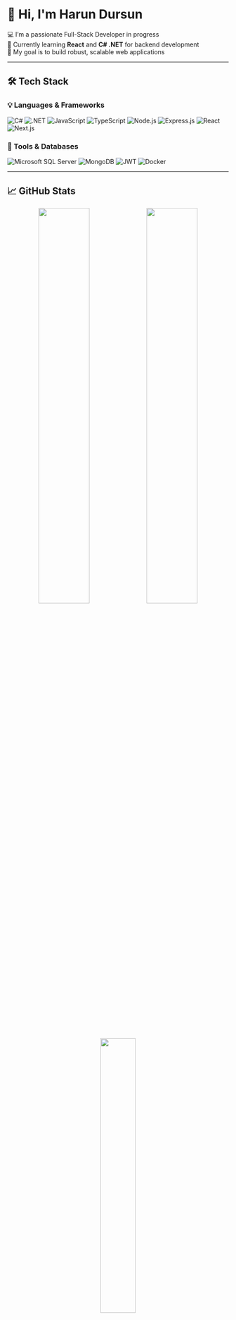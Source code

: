 # 👋 Hi, I'm Harun Dursun

💻 I’m a passionate Full-Stack Developer in progress  
🌱 Currently learning **React** and **C# .NET** for backend development  
🚀 My goal is to build robust, scalable web applications

---

## 🛠️ Tech Stack

### 💡 Languages & Frameworks
![C#](https://img.shields.io/badge/C%23-239120?style=for-the-badge&logo=csharp&logoColor=white)
![.NET](https://img.shields.io/badge/.NET-512BD4?style=for-the-badge&logo=dotnet&logoColor=white)
![JavaScript](https://img.shields.io/badge/JavaScript-F7DF1E?style=for-the-badge&logo=javascript&logoColor=black)
![TypeScript](https://img.shields.io/badge/TypeScript-007ACC?style=for-the-badge&logo=typescript&logoColor=white)
![Node.js](https://img.shields.io/badge/Node.js-339933?style=for-the-badge&logo=node.js&logoColor=white)
![Express.js](https://img.shields.io/badge/Express.js-404D59?style=for-the-badge&logo=express&logoColor=white)
![React](https://img.shields.io/badge/React-20232A?style=for-the-badge&logo=react&logoColor=61DAFB)
![Next.js](https://img.shields.io/badge/Next.js-000000?style=for-the-badge&logo=next.js&logoColor=white)

### 🧩 Tools & Databases
![Microsoft SQL Server](https://img.shields.io/badge/SQL%20Server-CC2927?style=for-the-badge&logo=microsoftsqlserver&logoColor=white)
![MongoDB](https://img.shields.io/badge/MongoDB-4EA94B?style=for-the-badge&logo=mongodb&logoColor=white)
![JWT](https://img.shields.io/badge/JWT-black?style=for-the-badge&logo=jsonwebtokens&logoColor=white)
![Docker](https://img.shields.io/badge/Docker-2496ED?style=for-the-badge&logo=docker&logoColor=white)

---

## 📈 GitHub Stats

<p align="center">
  <img src="https://github-readme-stats.vercel.app/api?username=harundursunf&theme=prussian&hide_border=true&count_private=true&show_icons=true" width="48%" />
  <img src="https://github-readme-streak-stats.herokuapp.com?user=harundursunf&theme=prussian&hide_border=true" width="48%" />
</p>
<p align="center">
  <img src="https://github-readme-stats.vercel.app/api/top-langs/?username=harundursunf&theme=prussian&hide_border=true&layout=compact" width="40%" />
</p>

---

## 🔗 Visitor Count
<p align="center">
  <a href="https://visitcount.itsvg.in">
    <img src="https://visitcount.itsvg.in/api?id=harundursunf&label=Profile%20Views&color=0&icon=0&pretty=true" />
  </a>
</p>

<!-- Powered by GPRM (https://gprm.itsvg.in) -->

